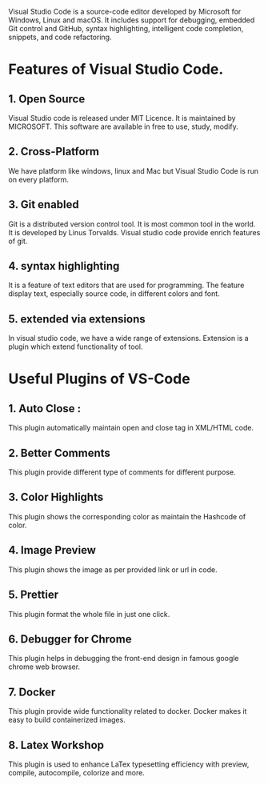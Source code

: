 Visual Studio Code is a source-code editor developed by Microsoft for Windows, Linux and macOS. It includes support for debugging, embedded Git control and GitHub, syntax highlighting, intelligent code completion, snippets, and code refactoring.

# Features of Visual Studio Code.

## 1. Open Source
Visual Studio code is released under MIT Licence. It is maintained by MICROSOFT. This software are available in free to use, study, modify.

## 2. Cross-Platform
We have platform like windows, linux and Mac but Visual Studio Code is run on every platform.

## 3. Git enabled
Git is a distributed version control tool. It is most common tool in the world. It is developed by Linus Torvalds. Visual studio code provide enrich features of git.

## 4. syntax highlighting
It is a feature of text editors that are used for programming. The feature display text, especially source code, in different colors and font.

## 5. extended via extensions
In visual studio code, we have a wide range of extensions. Extension is a plugin which extend functionality of tool.

# 
# Useful Plugins of VS-Code
## 1. Auto Close : 
This plugin automatically maintain open and close tag in XML/HTML code.

## 2. Better Comments
This plugin provide different type of comments for different purpose.

## 3. Color Highlights
This plugin shows the corresponding color as maintain the Hashcode of color.

## 4. Image Preview
This plugin shows the image as per provided link or url in code.

## 5. Prettier
This plugin format the whole file in just one click.

## 6. Debugger for Chrome
This plugin helps in debugging the front-end design in famous google chrome web browser.

## 7. Docker
This plugin provide wide functionality related to docker. Docker makes it easy to build containerized images.

## 8. Latex Workshop
This plugin is used to enhance LaTex typesetting efficiency with preview, compile, autocompile, colorize and more.